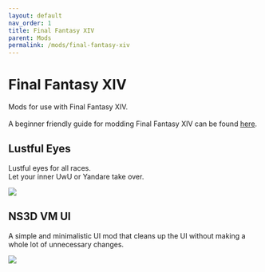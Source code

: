 ```yaml
---
layout: default
nav_order: 1
title: Final Fantasy XIV
parent: Mods
permalink: /mods/final-fantasy-xiv
---
```


<h1>Final Fantasy XIV</h1>
<p>Mods for use with Final Fantasy XIV.<br /><br />A beginner friendly guide for modding Final Fantasy XIV can be found <a href="https://gist.github.com/Exorion1er/5f2b55e14475484c63993140ec50faae" target="_blank">here</a>.</p>

<h2>Lustful Eyes</h2>
<p>Lustful eyes for all races.<br />Let your inner UwU or Yandare take over.</p>
<a href="https://heliosphere.app/mod/w7xhfe6s7h0tbc96279yz1eb1g" target="_blank"><img src="https://data.heliosphere.app/images/I5P4XbLvN8hv_xSEVHdeDW2GRZ-unYIrisCQxipygm4"></a>

<h2>NS3D VM UI</h2>
<p>A simple and minimalistic UI mod that cleans up the UI without making a whole lot of unnecessary changes.</p>
<a href="https://heliosphere.app/mod/hrsbv17zxh55567hsseaz4cbf8" target="_blank"><img src="https://data.heliosphere.app/images/JHuFldPkpX5_OlhVuoxLvV6oWkCrNbYiixK35mrcRTY"></a>
